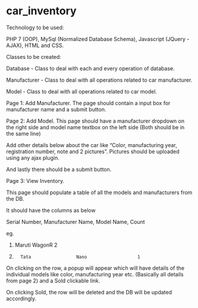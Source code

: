 # car_inventory

Technology to be used:

PHP 7 (OOP), MySql (Normalized Database Schema), Javascript (JQuery -  AJAX), HTML and CSS.


Classes to be created:	

Database - Class to deal with each and every operation of database.

Manufacturer - Class to deal with all operations related to car manufacturer.

Model  - Class to deal with all operations related to car model.



Page 1: Add Manufacturer.
The page should contain a input box for manufacturer name and a submit button. 


Page 2: Add Model.
This page should have a manufacturer dropdown on the right side and model name textbox on the left side (Both should be in the same line)


Add other details below about the car like “Color, manufacturing year, registration number, note and 2 pictures”. Pictures should be uploaded using any ajax plugin.


And lastly there should be a submit button.


Page 3: View Inventory.

This page should populate a table of all the models and manufacturers from the DB. 

It should have the columns as below

Serial Number, Manufacturer Name, Model Name, Count


eg. 

1.	 Maruti             WagonR              2           

2.       Tata                 Nano                   1            



On clicking on the row, a popup will appear which will have details of the individual models like color, manufacturing year etc. (Basically all details from page 2) and a Sold clickable link.


On clicking Sold, the row will be deleted and the DB will be updated accordingly.
